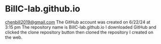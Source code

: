 # BillC-lab.github.io
chenbill2019@gmail.com
The GitHub account was created on 6/22/24 at 3:15 pm
The repository name is BillC-lab.github.io
I downloaded GitHub and clicked the clone repository button then cloned the repository I created on the web.
